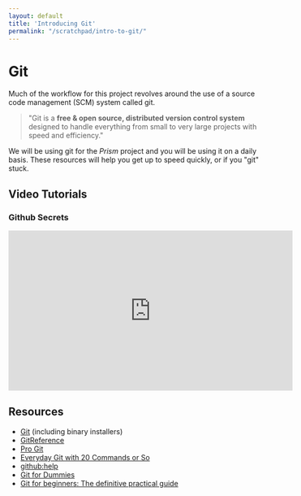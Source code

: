```yaml
---
layout: default
title: 'Introducing Git'
permalink: "/scratchpad/intro-to-git/"
---
```


# Git

Much of the workflow for this project revolves around the use of a
source code management (SCM) system called git. 

<blockquote>
"Git is a <strong>free & open source, distributed version control system</strong> designed
to handle everything from small to very large projects with speed and efficiency."
</blockquote>

We will be using git for the *Prism* project and you will be using it
on a daily basis. These resources will help you get up to speed
quickly, or if you "git" stuck. 

## Video Tutorials

### Github Secrets
<iframe width="560" height="315" src="http://www.youtube.com/embed/Foz9yvMkvlA" frameborder="0" allowfullscreen></iframe>


## Resources
* [Git][1] (including binary installers)
* [GitReference][2]
* [Pro Git][3]
* [Everyday Git with 20 Commands or So][4]
* [github:help][5]
* [Git for Dummies][6]
* [Git for beginners: The definitive practical guide][7]

[1]: http://git-scm.com/
[2]: http://gitref.org/
[3]: http://progit.org/book/
[4]: http://www.kernel.org/pub/software/scm/git/docs/everyday.html
[5]: http://help.github.com/
[6]: http://wiki.freegeek.org/index.php/Git_for_dummies
[7]: http://stackoverflow.com/questions/315911/git-for-beginners-the-definitive-practical-guide
